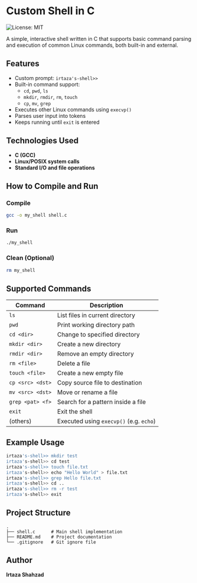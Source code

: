 # Custom Shell in C
![License: MIT](https://img.shields.io/badge/license-MIT-green.svg)

A simple, interactive shell written in C that supports basic command parsing and execution of common Linux commands, both built-in and external.

## Features

- Custom prompt: `irtaza's-shell>>`
- Built-in command support:
  - `cd`, `pwd`, `ls`
  - `mkdir`, `rmdir`, `rm`, `touch`
  - `cp`, `mv`, `grep`
- Executes other Linux commands using `execvp()`
- Parses user input into tokens
- Keeps running until `exit` is entered

## Technologies Used

- **C (GCC)**
- **Linux/POSIX system calls**
- **Standard I/O and file operations**

## How to Compile and Run

### Compile
```bash
gcc -o my_shell shell.c
```

### Run
```bash
./my_shell
```

### Clean (Optional)
```bash
rm my_shell
```

## Supported Commands

| Command | Description |
|---------|-------------|
| `ls` | List files in current directory |
| `pwd` | Print working directory path |
| `cd <dir>` | Change to specified directory |
| `mkdir <dir>` | Create a new directory |
| `rmdir <dir>` | Remove an empty directory |
| `rm <file>` | Delete a file |
| `touch <file>` | Create a new empty file |
| `cp <src> <dst>` | Copy source file to destination |
| `mv <src> <dst>` | Move or rename a file |
| `grep <pat> <f>` | Search for a pattern inside a file |
| `exit` | Exit the shell |
| (others) | Executed using `execvp()` (e.g. `echo`) |

## Example Usage

```bash
irtaza's-shell>> mkdir test
irtaza's-shell>> cd test
irtaza's-shell>> touch file.txt
irtaza's-shell>> echo "Hello World" > file.txt
irtaza's-shell>> grep Hello file.txt
irtaza's-shell>> cd ..
irtaza's-shell>> rm -r test
irtaza's-shell>> exit
```

## Project Structure

```
.
├── shell.c      # Main shell implementation
├── README.md    # Project documentation
└── .gitignore   # Git ignore file
```

## Author

**Irtaza Shahzad**
